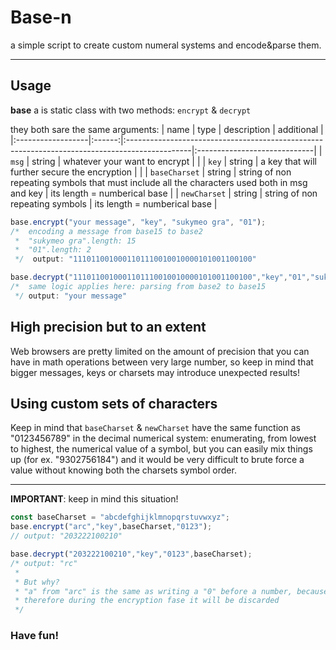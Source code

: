 # Base-n
a simple script to create custom numeral systems and encode&amp;parse them.

---

## Usage
**base** a is static class with two methods: ```encrypt``` & ```decrypt```

they both sare the same arguments:
| name              |  type  | description                                                                                   | additional                   |
|:------------------|:------:|:----------------------------------------------------------------------------------------------|:-----------------------------|
| ```msg```         | string | whatever your want to encrypt                                                                 |                              |
| ```key```         | string | a key that will further secure the encryption                                                 |                              |
| ```baseCharset``` | string | string of non repeating symbols that must include all the characters used both in msg and key | its length = numberical base |
| ```newCharset```  | string | string of non repeating symbols                                                               | its length = numberical base |

```js
base.encrypt("your message", "key", "sukymeo gra", "01");
/*  encoding a message from base15 to base2
 *  "sukymeo gra".length: 15
 *  "01".length: 2
 */  output: "1110110010001101110010010000101001100100"

base.decrypt("1110110010001101110010010000101001100100","key","01","sukymeo gra");
/*  same logic applies here: parsing from base2 to base15
 */ output: "your message"
```



## High precision but to an extent
Web browsers are pretty limited on the amount of precision that you can have in math operations between very large number, so keep in mind that bigger messages, keys or charsets may introduce unexpected results!

## Using custom sets of characters
Keep in mind that ```baseCharset``` & ```newCharset``` have the same function as "0123456789" in the decimal numerical system: enumerating, from lowest to highest, the numerical value of a symbol, but you can easily mix things up (for ex. "9302756184") and it would be very difficult to brute force a value without knowing both the charsets symbol order.

---

**IMPORTANT**: keep in mind this situation!
```js
const baseCharset = "abcdefghijklmnopqrstuvwxyz";
base.encrypt("arc","key",baseCharset,"0123");
// output: "203222100210"

base.decrypt("203222100210","key","0123",baseCharset);
/* output: "rc"
 *
 * But why?
 * "a" from "arc" is the same as writing a "0" before a number, because in our baseCharset it's actually the first symbol
 * therefore during the encryption fase it will be discarded
 */
```

### Have fun!
